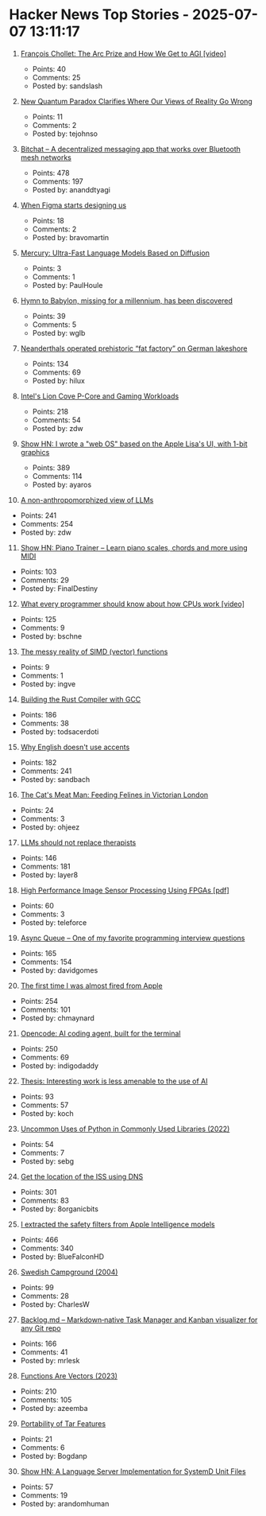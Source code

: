 # Hacker News Top Stories - 2025-07-07 13:11:17

1. [François Chollet: The Arc Prize and How We Get to AGI [video]](https://www.youtube.com/watch?v=5QcCeSsNRks)
   - Points: 40
   - Comments: 25
   - Posted by: sandslash

2. [New Quantum Paradox Clarifies Where Our Views of Reality Go Wrong](https://www.quantamagazine.org/frauchiger-renner-paradox-clarifies-where-our-views-of-reality-go-wrong-20181203/)
   - Points: 11
   - Comments: 2
   - Posted by: tejohnso

3. [Bitchat – A decentralized messaging app that works over Bluetooth mesh networks](https://github.com/jackjackbits/bitchat)
   - Points: 478
   - Comments: 197
   - Posted by: ananddtyagi

4. [When Figma starts designing us](https://designsystems.international/ideas/when-figma-starts-designing-us/)
   - Points: 18
   - Comments: 2
   - Posted by: bravomartin

5. [Mercury: Ultra-Fast Language Models Based on Diffusion](https://arxiv.org/abs/2506.17298)
   - Points: 3
   - Comments: 1
   - Posted by: PaulHoule

6. [Hymn to Babylon, missing for a millennium, has been discovered](https://phys.org/news/2025-07-hymn-babylon-millennium.html)
   - Points: 39
   - Comments: 5
   - Posted by: wglb

7. [Neanderthals operated prehistoric “fat factory” on German lakeshore](https://archaeologymag.com/2025/07/neanderthals-operated-fat-factory-125000-years-ago/)
   - Points: 134
   - Comments: 69
   - Posted by: hilux

8. [Intel's Lion Cove P-Core and Gaming Workloads](https://chipsandcheese.com/p/intels-lion-cove-p-core-and-gaming)
   - Points: 218
   - Comments: 54
   - Posted by: zdw

9. [Show HN: I wrote a "web OS" based on the Apple Lisa's UI, with 1-bit graphics](https://alpha.lisagui.com/)
   - Points: 389
   - Comments: 114
   - Posted by: ayaros

10. [A non-anthropomorphized view of LLMs](http://addxorrol.blogspot.com/2025/07/a-non-anthropomorphized-view-of-llms.html)
   - Points: 241
   - Comments: 254
   - Posted by: zdw

11. [Show HN: Piano Trainer – Learn piano scales, chords and more using MIDI](https://github.com/ZaneH/piano-trainer)
   - Points: 103
   - Comments: 29
   - Posted by: FinalDestiny

12. [What every programmer should know about how CPUs work [video]](https://www.youtube.com/watch?v=-HNpim5x-IE)
   - Points: 125
   - Comments: 9
   - Posted by: bschne

13. [The messy reality of SIMD (vector) functions](https://johnnysswlab.com/the-messy-reality-of-simd-vector-functions/)
   - Points: 9
   - Comments: 1
   - Posted by: ingve

14. [Building the Rust Compiler with GCC](https://fractalfir.github.io/generated_html/cg_gcc_bootstrap.html)
   - Points: 186
   - Comments: 38
   - Posted by: todsacerdoti

15. [Why English doesn't use accents](https://www.deadlanguagesociety.com/p/why-english-doesnt-use-accents)
   - Points: 182
   - Comments: 241
   - Posted by: sandbach

16. [The Cat's Meat Man: Feeding Felines in Victorian London](https://publicdomainreview.org/essay/the-cats-meat-man/)
   - Points: 24
   - Comments: 3
   - Posted by: ohjeez

17. [LLMs should not replace therapists](https://arxiv.org/abs/2504.18412)
   - Points: 146
   - Comments: 181
   - Posted by: layer8

18. [High Performance Image Sensor Processing Using FPGAs [pdf]](https://oda.uni-obuda.hu/bitstream/handle/20.500.14044/10350/Gabor_S_Becker_ertekezes.pdf)
   - Points: 60
   - Comments: 3
   - Posted by: teleforce

19. [Async Queue – One of my favorite programming interview questions](https://davidgomes.com/async-queue-interview-ai/)
   - Points: 165
   - Comments: 154
   - Posted by: davidgomes

20. [The first time I was almost fired from Apple](https://www.engineersneedart.com/blog/almostfired/almostfired.html)
   - Points: 254
   - Comments: 101
   - Posted by: chmaynard

21. [Opencode: AI coding agent, built for the terminal](https://github.com/sst/opencode)
   - Points: 250
   - Comments: 69
   - Posted by: indigodaddy

22. [Thesis: Interesting work is less amenable to the use of AI](https://remark.ing/rob/rob/Thesis-interesting-work-ie)
   - Points: 93
   - Comments: 57
   - Posted by: koch

23. [Uncommon Uses of Python in Commonly Used Libraries (2022)](https://eugeneyan.com/writing/uncommon-python/)
   - Points: 54
   - Comments: 7
   - Posted by: sebg

24. [Get the location of the ISS using DNS](https://shkspr.mobi/blog/2025/07/get-the-location-of-the-iss-using-dns/)
   - Points: 301
   - Comments: 83
   - Posted by: 8organicbits

25. [I extracted the safety filters from Apple Intelligence models](https://github.com/BlueFalconHD/apple_generative_model_safety_decrypted)
   - Points: 466
   - Comments: 340
   - Posted by: BlueFalconHD

26. [Swedish Campground (2004)](https://www.folklore.org/Swedish_Campground.html)
   - Points: 99
   - Comments: 28
   - Posted by: CharlesW

27. [Backlog.md – Markdown‑native Task Manager and Kanban visualizer for any Git repo](https://github.com/MrLesk/Backlog.md)
   - Points: 166
   - Comments: 41
   - Posted by: mrlesk

28. [Functions Are Vectors (2023)](https://thenumb.at/Functions-are-Vectors/)
   - Points: 210
   - Comments: 105
   - Posted by: azeemba

29. [Portability of Tar Features](https://mgorny.pl/articles/portability-of-tar-features.html)
   - Points: 21
   - Comments: 6
   - Posted by: Bogdanp

30. [Show HN: A Language Server Implementation for SystemD Unit Files](https://github.com/JFryy/systemd-lsp)
   - Points: 57
   - Comments: 19
   - Posted by: arandomhuman

